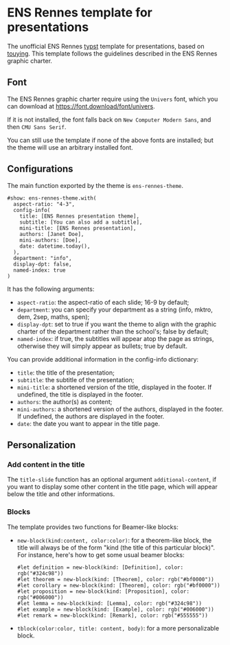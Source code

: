 # ENS Rennes template for presentations

The unofficial ENS Rennes [typst](https://typst.app/home/) template for presentations, based on [touying](https://touying-typ.github.io/).
This template follows the guidelines described in the ENS Rennes graphic charter.

## Font

The ENS Rennes graphic charter require using the `Univers` font, which you can download at https://font.download/font/univers.

If it is not installed, the font falls back on `New Computer Modern Sans`, and then `CMU Sans Serif`.

You can still use the template if none of the above fonts are installed; but the theme will use an arbitrary installed font.

## Configurations

The main function exported by the theme is `ens-rennes-theme`.

```typst
#show: ens-rennes-theme.with(
  aspect-ratio: "4-3",
  config-info(
    title: [ENS Rennes presentation theme],
    subtitle: [You can also add a subtitle],
    mini-title: [ENS Rennes presentation],
    authors: [Janet Doe],
    mini-authors: [Doe],
    date: datetime.today(),
  ),
  department: "info",
  display-dpt: false,
  named-index: true
)
```

It has the following arguments:
- `aspect-ratio`: the aspect-ratio of each slide; 16-9 by default;
- `department`: you can specify your department as a string (info, mktro, dem, 2sep, maths, spen);
- `display-dpt`: set to true if you want the theme to align with the graphic charter of the department rather than the school's; false by default;
- `named-index`: if true, the subtitles will appear atop the page as strings, otherwise they will simply appear as bullets; true by default.

You can provide additional information in the config-info dictionary:
- `title`: the title of the presentation;
- `subtitle`: the subtitle of the presentation;
- `mini-title`: a shortened version of the title, displayed in the footer. If undefined, the title is displayed in the footer.
- `authors`: the author(s) as content;
- `mini-authors`: a shortened version of the authors, displayed in the footer. If undefined, the authors are displayed in the footer.
- `date`: the date you want to appear in the title page.

## Personalization

### Add content in the title

The `title-slide` function has an optional argument `additional-content`, if you want to display some other content in the title page, which will appear below the title and other informations.

### Blocks

The template provides two functions for Beamer-like blocks:
- `new-block(kind:content, color:color)`: for a theorem-like block, the title will always be of the form "kind (the title of this particular block)". For instance, here's how to get some usual beamer blocks:
  ```typst
  #let definition = new-block(kind: [Definition], color: rgb("#324c98"))
  #let theorem = new-block(kind: [Theorem], color: rgb("#bf0000"))
  #let corollary = new-block(kind: [Theorem], color: rgb("#bf0000"))
  #let proposition = new-block(kind: [Proposition], color: rgb("#006000"))
  #let lemma = new-block(kind: [Lemma], color: rgb("#324c98"))
  #let example = new-block(kind: [Example], color: rgb("#006000"))
  #let remark = new-block(kind: [Remark], color: rgb("#555555"))
  ```
- `tblock(color:color, title: content, body)`: for a more personalizable block.
